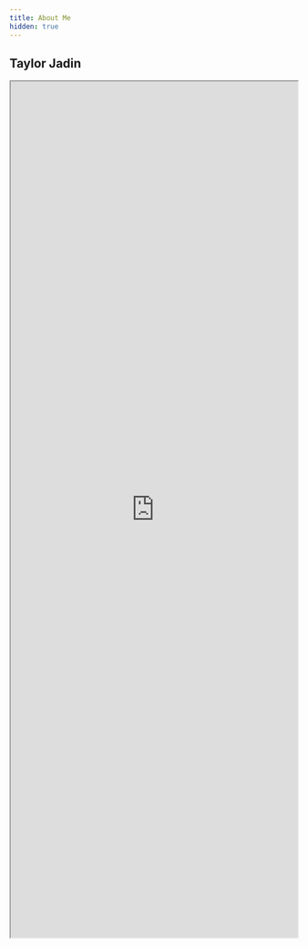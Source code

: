 ```yaml
---
title: About Me
hidden: true
---
```



## Taylor Jadin

<iframe width='100%' height='1500' src="https://docs.google.com/document/d/e/2PACX-1vSPGIOCxd2xpQ7niAjdv93wuqpvUqqf6LRFfE3NlCVT1kHEq47EXQl2H6WEl7NtImLUotb_092PwlE9/pub?embedded=true"></iframe>



